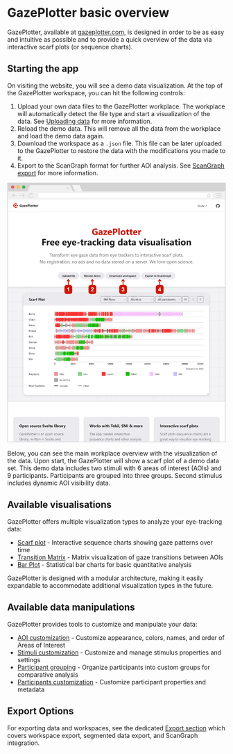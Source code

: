 # GazePlotter basic overview
GazePlotter, available at [gazeplotter.com](https://gazeplotter.com), is designed in order to be as easy and intuitive as possible and to provide a quick overview of the data via interactive scarf plots (or sequence charts).

## Starting the app
On visiting the website, you will see a demo data visualization. At the top of the GazePlotter workspace, you can hit the following controls:

1. Upload your own data files to the GazePlotter workplace. The workplace will automatically detect the file type and start a visualization of the data. See [Uploading data](/upload-data/) for more information.
2. Reload the demo data. This will remove all the data from the workplace and load the demo data again.
3. Download the workspace as a `.json` file. This file can be later uploaded to the GazePlotter to restore the data with the modifications you made to it.
4. Export to the ScanGraph format for further AOI analysis. See [ScanGraph export](/export/scangraph/) for more information.

![GazePlotter GUI overview with preloaded demo eye-tracking data scarf plot](./1.png)

Below, you can see the main workplace overview with the visualization of the data. Upon start, the GazePlotter will show a scarf plot of a demo data set. This demo data includes two stimuli with 6 areas of interest (AOIs) and 9 participants. Participants are grouped into three groups. Second stimulus includes dynamic AOI visibility data.

## Available visualisations

GazePlotter offers multiple visualization types to analyze your eye-tracking data:

- [Scarf plot](/basic/scarf-plot/) - Interactive sequence charts showing gaze patterns over time
- [Transition Matrix](/basic/transition-matrix/) - Matrix visualization of gaze transitions between AOIs
- [Bar Plot](/basic/bar-plot/) - Statistical bar charts for basic quantitative analysis

GazePlotter is designed with a modular architecture, making it easily expandable to accommodate additional visualization types in the future.

## Available data manipulations

GazePlotter provides tools to customize and manipulate your data:

- [AOI customization](/basic/aoi-customization/) - Customize appearance, colors, names, and order of Areas of Interest
- [Stimuli customization](/basic/stimuli-customization/) - Customize and manage stimulus properties and settings
- [Participant grouping](/basic/groups/) - Organize participants into custom groups for comparative analysis
- [Participants customization](/basic/participants-customization/) - Customize participant properties and metadata

## Export Options

For exporting data and workspaces, see the dedicated [Export section](/export/) which covers workspace export, segmented data export, and ScanGraph integration.